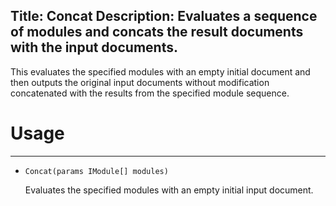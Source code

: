 Title: Concat
Description: Evaluates a sequence of modules and concats the result documents with the input documents.
---
This evaluates the specified modules with an empty initial document and then outputs the original input documents without modification concatenated with the results from the specified module sequence.

# Usage
---

  - `Concat(params IModule[] modules)`
  
    Evaluates the specified modules with an empty initial input document.